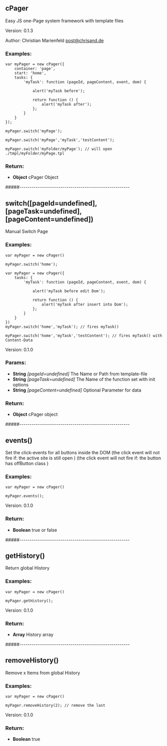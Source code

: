 

<!-- Start src/cPager.js -->

## cPager

Easy JS one-Page system framework with template files

Version: 0.1.3

Author: Christian Marienfeld post@chrisand.de 

### Examples:

	var myPager = new cPager({
		container: 'page',
		start: 'home',
		tasks: {
			'myTask': function (pageId, pageContent, event, dom) {
				
				alert('myTask before');
			
				return function () {
					alert('myTask after');
				};
			}
		}
	});

	myPager.switch('myPage');

	myPager.switch('myPage','myTask','testContent');

	myPager.switch('myFolder/myPage'); // will open ./tmpl/myFolder/myPage.tpl



### Return:

* **Object** cPager Object

#####------------------------------------------------------

## switch([pageId=undefined], [pageTask=undefined], [pageContent=undefined])

Manual Switch Page

### Examples:

	var myPager = new cPager()

	myPager.switch('home');

	var myPager = new cPager({
		tasks: {
			'myTask': function (pageId, pageContent, event, dom) {
				
				alert('myTask before edit Dom');
			
				return function () {
					alert('myTask after insert into Dom');
				};
			}
		}
	})
	myPager.switch('home','myTask'); // fires myTask()

	myPager.switch('home','myTask','testContent'); // fires myTask() with Content-Data

Version: 0.1.0

### Params:

* **String** *[pageId=undefined]* The Name or Path from template-file
* **String** *[pageTask=undefined]* The Name of the function set with init options
* **String** *[pageContent=undefined]* Optional Parameter for data

### Return:

* **Object** cPager object

#####------------------------------------------------------

## events()

Set the click-events for all buttons inside the DOM
(the click event will not fire if: the active site is still open )
(the click event will not fire if: the button has offButton class )

### Examples:

	var myPager = new cPager()

	myPager.events();

Version: 0.1.0

### Return:

* **Boolean** true or false

#####------------------------------------------------------

## getHistory()

Return global History

### Examples:

	var myPager = new cPager()

	myPager.getHistory();

Version: 0.1.0

### Return:

* **Array** History array

#####------------------------------------------------------

## removeHistory()

Remove x Items from global History

### Examples:

	var myPager = new cPager()

	myPager.removeHistory(2); // remove the last

Version: 0.1.0

### Return:

* **Boolean** true

<!-- End src/cPager.js -->

